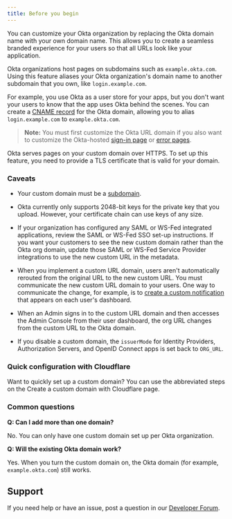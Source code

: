 ```yaml
---
title: Before you begin
---
```


You can customize your Okta organization by replacing the Okta domain name with your own domain name. This allows you to create a seamless branded experience for your users so that all URLs look like your application.

Okta organizations host pages on subdomains such as `example.okta.com`. Using this feature aliases your Okta organization's domain name to another subdomain that you own, like `login.example.com`.

For example, you use Okta as a user store for your apps, but you don't want your users to know that the app uses Okta behind the scenes. You can create a [CNAME record](https://en.wikipedia.org/wiki/CNAME_record) for the Okta domain, allowing you to alias `login.example.com` to `example.okta.com`.

> **Note:** You must first customize the Okta URL domain if you also want to customize the Okta-hosted [sign-in page](/docs/guides/style-the-widget/style-okta-hosted/) or [error pages](/docs/guides/custom-error-pages/).

Okta serves pages on your custom domain over HTTPS. To set up this feature, you need to provide a TLS certificate that is valid for your domain.

### Caveats

* Your custom domain must be a [subdomain](https://en.wikipedia.org/wiki/Subdomain).

* Okta currently only supports 2048-bit keys for the private key that you upload. However, your certificate chain can use keys of any size.

* If your organization has configured any SAML or WS-Fed integrated applications, review the SAML or WS-Fed SSO set-up instructions. If you want your customers to see the new custom domain rather than the Okta org domain, update those SAML or WS-Fed Service Provider integrations to use the new custom URL in the metadata.

* When you implement a custom URL domain, users aren't automatically rerouted from the original URL to the new custom URL. You must communicate the new custom URL domain to your users. One way to communicate the change, for example, is to [create a custom notification](https://help.okta.com/en/prod/okta_help_CSH.htm#ext_Dashboard_End_User_Notifications) that appears on each user's dashboard.

* When an Admin signs in to the custom URL domain and then accesses the Admin Console from their user dashboard, the org URL changes from the custom URL to the Okta domain.

* If you disable a custom domain, the `issuerMode` for Identity Providers, Authorization Servers, and OpenID Connect apps is set back to `ORG_URL`.

### Quick configuration with Cloudflare

Want to quickly set up a custom domain? You can use the abbreviated steps on the <GuideLink link="../cloudflare">Create a custom domain with Cloudflare</GuideLink> page.

### Common questions

**Q: Can I add more than one domain?**

No. You can only have one custom domain set up per Okta organization.

**Q: Will the existing Okta domain work?**

Yes. When you turn the custom domain on, the Okta domain (for example, `example.okta.com`) still works.

## Support

If you need help or have an issue, post a question in our [Developer Forum](https://devforum.okta.com).

<NextSectionLink/>
